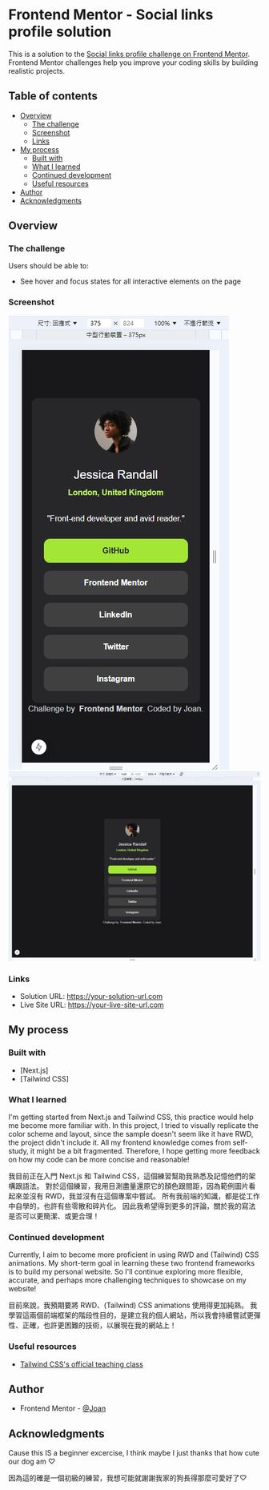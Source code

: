 # Frontend Mentor - Social links profile solution

This is a solution to the [Social links profile challenge on Frontend Mentor](https://www.frontendmentor.io/challenges/social-links-profile-UG32l9m6dQ). Frontend Mentor challenges help you improve your coding skills by building realistic projects. 

## Table of contents

- [Overview](#overview)
  - [The challenge](#the-challenge)
  - [Screenshot](#screenshot)
  - [Links](#links)
- [My process](#my-process)
  - [Built with](#built-with)
  - [What I learned](#what-i-learned)
  - [Continued development](#continued-development)
  - [Useful resources](#useful-resources)
- [Author](#author)
- [Acknowledgments](#acknowledgments)

## Overview

### The challenge

Users should be able to:

- See hover and focus states for all interactive elements on the page

### Screenshot

![](./screenshot-375.png)
![](./screenshot-1440.png)

### Links

- Solution URL: https://your-solution-url.com
- Live Site URL: https://your-live-site-url.com

## My process

### Built with

- [Next.js]
- [Tailwind CSS]

### What I learned

I'm getting started from Next.js and Tailwind CSS, this practice would help me become more familiar with.
In this project, I tried to visually replicate the color scheme and layout, since the sample doesn't seem like it have RWD, the project didn't include it.
All my frontend knowledge comes from self-study, it might be a bit fragmented.
Therefore, I hope getting more feedback on how my code can be more concise and reasonable!

我目前正在入門 Next.js 和 Tailwind CSS，這個練習幫助我熟悉及記憶他們的架構跟語法。
對於這個練習，我用目測盡量還原它的顏色跟間距，因為範例圖片看起來並沒有 RWD，我並沒有在這個專案中嘗試。
所有我前端的知識，都是從工作中自學的，也許有些零散和碎片化。
因此我希望得到更多的評論，關於我的寫法是否可以更簡潔、或更合理！

### Continued development

Currently, I aim to become more proficient in using RWD and (Tailwind) CSS animations.
My short-term goal in learning these two frontend frameworks is to build my personal website. So I'll continue exploring more flexible, accurate, and perhaps more challenging techniques to showcase on my website!  

目前來說，我預期要將 RWD、(Tailwind) CSS animations 使用得更加純熟。
我學習這兩個前端框架的階段性目的，是建立我的個人網站，所以我會持續嘗試更彈性、正確，也許更困難的技術，以展現在我的網站上！

### Useful resources

- [Tailwind CSS's official teaching class](https://www.youtube.com/watch?v=elgqxmdVms8&list=PL5f_mz_zU5eXWYDXHUDOLBE0scnuJofO0&index=1)

## Author

- Frontend Mentor - [@Joan](https://www.frontendmentor.io/profile/joanneast)

## Acknowledgments

Cause this IS a beginner excercise, I think maybe I just thanks that how cute our dog am ♡

因為這的確是一個初級的練習，我想可能就謝謝我家的狗長得那麼可愛好了♡